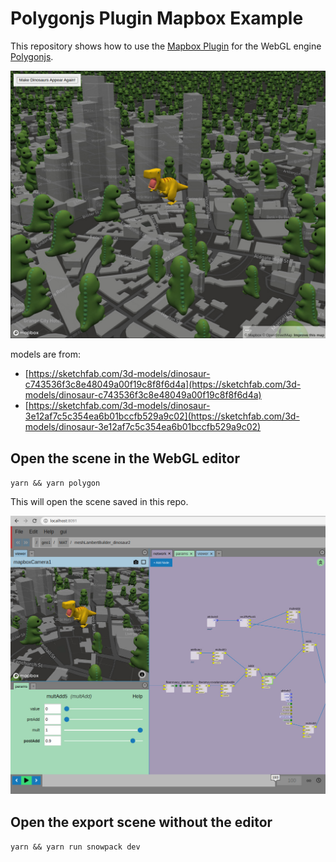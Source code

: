 # Polygonjs Plugin Mapbox Example

This repository shows how to use the [Mapbox Plugin](https://github.com/polygonjs/plugin-mapbox) for the WebGL engine [Polygonjs](https://github.com/polygonjs/polygonjs).

![scene with 3D objects above a map](https://github.com/polygonjs/example-plugin-mapbox/blob/main/doc/mapbox_examples.jpg?raw=true)

models are from:

- [https://sketchfab.com/3d-models/dinosaur-c743536f3c8e48049a00f19c8f8f6d4a](https://sketchfab.com/3d-models/dinosaur-c743536f3c8e48049a00f19c8f8f6d4a)
- [https://sketchfab.com/3d-models/dinosaur-3e12af7c5c354ea6b01bccfb529a9c02](https://sketchfab.com/3d-models/dinosaur-3e12af7c5c354ea6b01bccfb529a9c02)
## Open the scene in the WebGL editor

`yarn && yarn polygon`

This will open the scene saved in this repo.

![mapbox plugin from Polygonjs node-based Editor](https://github.com/polygonjs/example-plugin-mapbox/blob/main/doc/mapbox_example_in_editor.jpg?raw=true)

## Open the export scene without the editor

`yarn && yarn run snowpack dev`

